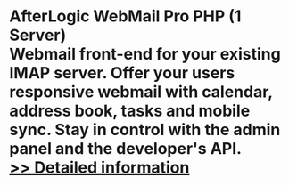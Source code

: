 # AfterLogic WebMail Pro PHP (1 Server)<br />Webmail front-end for your existing IMAP server. Offer your users responsive webmail with calendar, address book, tasks and mobile sync. Stay in control with the admin panel and the developer's API.<br />[>> Detailed information](https://secure.shareit.com/shareit/product.html?productid=300528541&affiliateid=200057808)